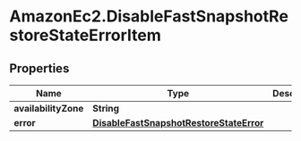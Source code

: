 # AmazonEc2.DisableFastSnapshotRestoreStateErrorItem

## Properties

Name | Type | Description | Notes
------------ | ------------- | ------------- | -------------
**availabilityZone** | **String** |  | [optional] 
**error** | [**DisableFastSnapshotRestoreStateError**](DisableFastSnapshotRestoreStateError.md) |  | [optional] 


